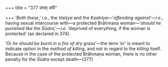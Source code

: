+++
title = "377 उभाव् अपि"

+++
‘*Both these*,’ *i.e*., the *Vaiśya* and the *Kṣatriya*—‘*offending
against*’—*i.e*., having sexual intercourse with—a protected Brāhmaṇa
woman—‘*should he punished like the Śūdra*,’—*i.e*. ‘deprived of
everything, if the woman is protected’ (as declared in 374).

‘*Or he should be burnt in a fire of dry grass*’—the term ‘or’ is meant
to indicate option in the *method of killing*, and not in regard to the
*killing* itself. Because in the case of the protected Brāhmaṇa woman,
there is no other penalty for the *Śūdra* except death—(377)


